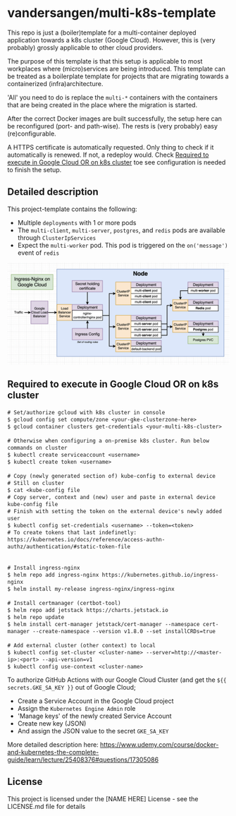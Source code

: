 # vandersangen/multi-k8s-template

This repo is just a (boiler)template for a multi-container deployed application towards a 
k8s cluster (Google Cloud). However, this is (very probably) grossly applicable to other cloud providers.

The purpose of this template is that this setup is applicable to most workplaces where (micro)services are being introduced.
This template can be treated as a boilerplate template for projects that are migrating towards a containerized
(infra)architecture.

'All' you need to do is replace the `multi-*` containers with the containers that are being created in the
place where the migration is started. 

After the correct Docker images are built successfully, the setup here can be reconfigured (port- and path-wise). 
The rests is (very probably) easy (re)configurable. 

A HTTPS certificate is automatically requested. Only thing to check if it automatically is renewed.
If not, a redeploy would.
Check [Required to execute in Google Cloud OR on k8s cluster](#required-to-execute-in-google-cloud-or-on-k8s-cluster)
toe see configuration is needed to finish the setup.


## Detailed description

This project-template contains the following:
- Multiple `deployments` with 1 or more pods
- The `multi-client`, `multi-server`, `postgres`, and `redis` pods are available through
 `ClusterIpServices`
 - Expect the `multi-worker` pod. This pod is triggered on the `on('message')` event of `redis`

![Diagram](./Diagram.png)

## Required to execute in Google Cloud OR on k8s cluster

```
# Set/authorize gcloud with k8s cluster in console
$ gcloud config set compute/zone <your-gke-clusterzone-here>
$ gcloud container clusters get-credentials <your-multi-k8s-cluster>

# Otherwise when configuring a on-premise k8s cluster. Run below commands on cluster 
$ kubectl create serviceaccount <username>
$ kubectl create token <username>

# Copy (newly generated section of) kube-config to external device
# Still on cluster
$ cat <kube-config file
# Copy server, context and (new) user and paste in external device kube-config file
# Finish with setting the token on the external device's newly added user
$ kubectl config set-credentials <username> --token=<token>
# To create tokens that last indefinetly: https://kubernetes.io/docs/reference/access-authn-authz/authentication/#static-token-file

   
# Install ingress-nginx
$ helm repo add ingress-nginx https://kubernetes.github.io/ingress-nginx
$ helm install my-release ingress-nginx/ingress-nginx

# Install certmanager (certbot-tool)
$ helm repo add jetstack https://charts.jetstack.io
$ helm repo update
$ helm install cert-manager jetstack/cert-manager --namespace cert-manager --create-namespace --version v1.8.0 --set installCRDs=true

# Add external cluster (other context) to local
$ kubectl config set-cluster <cluster-name> --server=http://<master-ip>:<port> --api-version=v1
$ kubectl config use-context <cluster-name>

```

To authorize GitHub Actions with our Google Cloud Cluster (and get the `${{ secrets.GKE_SA_KEY }}` out of Google Cloud;

- Create a Service Account in the Google Cloud project
- Assign the `Kubernetes Engine Admin` role
- 'Manage keys' of the newly created Service Account
- Create new key (JSON)
- And assign the JSON value to the secret `GKE_SA_KEY`

More detailed description here: https://www.udemy.com/course/docker-and-kubernetes-the-complete-guide/learn/lecture/25408376#questions/17305086

## License

This project is licensed under the [NAME HERE] License - see the LICENSE.md file for details
